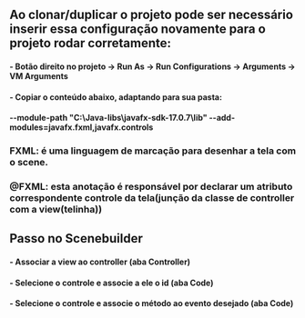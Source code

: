 

## Ao clonar/duplicar o projeto pode ser necessário inserir essa configuração novamente para o projeto rodar corretamente:

#### - Botão direito no projeto -> Run As -> Run Configurations -> Arguments -> VM Arguments
#### - Copiar o conteúdo abaixo, adaptando para sua pasta:
#### --module-path "C:\Java-libs\javafx-sdk-17.0.7\lib" --add-modules=javafx.fxml,javafx.controls

### FXML: é uma linguagem de marcação para desenhar a tela com o scene.

### @FXML: esta anotação é responsável por declarar um atributo correspondente controle da tela(junção da classe de controller com a view(telinha))

## Passo no Scenebuilder

#### - Associar a view ao controller (aba Controller)
#### - Selecione o controle e associe a ele o id (aba Code)
#### - Selecione o controle e associe o método ao evento desejado (aba Code)




